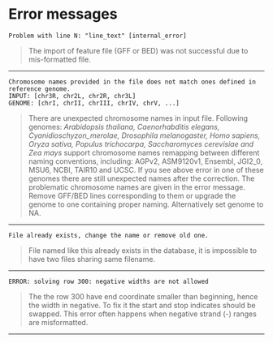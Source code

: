 # Error messages


```
Problem with line N: "line_text" [internal_error]
``` 

> The import of feature file (GFF or BED) was not successful due to mis-formatted file.

-----------------


```
Chromosome names provided in the file does not match ones defined in reference genome. 
INPUT: [chr3R, chr2L, chr2R, chr3L] 
GENOME: [chrI, chrII, chrIII, chrIV, chrV, ...]
```

> There are unexpected chromosome names in input file. Following genomes: *Arabidopsis thaliana, Caenorhabditis elegans, Cyanidioschyzon_merolae, Drosophila melanogaster, Homo sapiens, Oryza sativa, Populus trichocarpa, Saccharomyces cerevisiae and Zea mays* support chromosome names remapping between different naming conventions, including: AGPv2, ASM9120v1, Ensembl, JGI2_0, MSU6, NCBI, TAIR10 and UCSC. If you see above error in one of these genomes there are still unexpected names after the correction.
The problematic chromosome names are given in the error message. Remove GFF/BED lines corresponding to them or upgrade the genome to one containing proper naming. Alternatively set genome to NA.

-----------------


```
File already exists, change the name or remove old one.
```

> File named like this already exists in the database, it is impossible to have two files sharing same filename.

-----------------


```
ERROR: solving row 300: negative widths are not allowed
```
> The the row 300 have end coordinate smaller than beginning, hence the width in negative. To fix it the start and stop indicates should be swapped. This error often happens when negative strand (-) ranges are misformatted. 

-----------------


